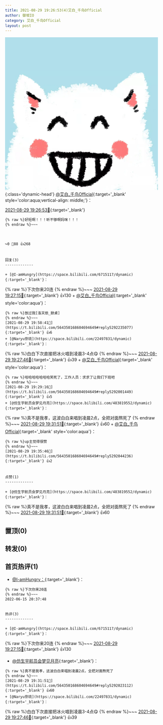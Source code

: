 ```yaml
---
title: 2021-08-29 19:26:53(4)艾白_千鸟Official
author: 御坂IO
category: 艾白_千鸟Official
layout: post
---
```


![img](/images/9ae8b9445fd0665cc014d9080156a45271be73c6.jpg){:class='dynamic-head'}
[@艾白_千鸟Official](https://space.bilibili.com/334537711/dynamic){:target='_blank' style='color:aqua;vertical-align: middle;'}：

[2021-08-29 19:26:53🔗](https://t.bilibili.com/564350168604694649){:target='_blank'}

~~~
{% raw %}好短啊！！！听不够啊妈咪！！！
{% endraw %}~~~



↪️0 💬88 👍268


回复(3)
-------------

+ [@I-amHungry](https://space.bilibili.com/6715117/dynamic){:target='_blank'}：
~~~
{% raw %}下次你来20连
{% endraw %}~~~
[2021-08-29 19:27:15🔗](https://t.bilibili.com/564350168604694649#reply5291979947){:target='_blank'} 👍130
    + [@艾白_千鸟Official](https://space.bilibili.com/334537711/dynamic){:target='_blank' style='color:aqua'}：
~~~
{% raw %}放过我[洛天依_掀桌]
{% endraw %}~~~
[2021-08-29 19:58:41🔗](https://t.bilibili.com/564350168604694649#reply5292235077){:target='_blank'} 👍6
+ [@Naryu奈琉](https://space.bilibili.com/22497831/dynamic){:target='_blank'}：
~~~
{% raw %}白白下次直接把冰火唱到凌晨3-4点😋
{% endraw %}~~~
[2021-08-29 19:27:46🔗](https://t.bilibili.com/564350168604694649#reply5291991384){:target='_blank'} 👍39
    + [@艾白_千鸟Official](https://space.bilibili.com/334537711/dynamic){:target='_blank' style='color:aqua'}：
~~~
{% raw %}哈哈哈哈哈哈哈笑死了，工作人员：求求了让我们下班吧
{% endraw %}~~~
[2021-08-29 19:29:16🔗](https://t.bilibili.com/564350168604694649#reply5292001449){:target='_blank'} 👍5
+ [@仿生宇航员会梦见月亮](https://space.bilibili.com/483819552/dynamic){:target='_blank'}：
~~~
{% raw %}真不是我孝，这波白白来唱到凌晨2点，全把对面熬死了
{% endraw %}~~~
[2021-08-29 19:31:51🔗](https://t.bilibili.com/564350168604694649#reply5292023112){:target='_blank'} 👍60
    + [@艾白_千鸟Official](https://space.bilibili.com/334537711/dynamic){:target='_blank' style='color:aqua'}：
~~~
{% raw %}up主觉得很赞
{% endraw %}~~~
[2021-08-29 19:35:46🔗](https://t.bilibili.com/564350168604694649#reply5292044236){:target='_blank'} 👍2


点赞(1)
-------------

+ [@仿生宇航员会梦见月亮](https://space.bilibili.com/483819552/dynamic){:target='_blank'}：
~~~
{% raw %}真不是我孝，这波白白来唱到凌晨2点，全把对面熬死了
{% endraw %}~~~
[2021-08-29 19:31:51🔗](https://t.bilibili.com/564350168604694649#reply5292023112){:target='_blank'} 👍60


置顶(0)
-------------



转发(0)
-------------



首页热评(1)
-------------

+ [@I-amHungry：](https://space.bilibili.com/6715117/dynamic){:target='_blank'}：
~~~
{% raw %}下次你来20连
{% endraw %}~~~
2022-06-15 20:37:48


热评(3)
-------------

+ [@I-amHungry](https://space.bilibili.com/6715117/dynamic){:target='_blank'}：
~~~
{% raw %}下次你来20连
{% endraw %}~~~
[2021-08-29 19:27:15🔗](https://t.bilibili.com/564350168604694649#reply5291979947){:target='_blank'} 👍130
+ [@仿生宇航员会梦见月亮](https://space.bilibili.com/483819552/dynamic){:target='_blank'}：
~~~
{% raw %}真不是我孝，这波白白来唱到凌晨2点，全把对面熬死了
{% endraw %}~~~
[2021-08-29 19:31:51🔗](https://t.bilibili.com/564350168604694649#reply5292023112){:target='_blank'} 👍60
+ [@Naryu奈琉](https://space.bilibili.com/22497831/dynamic){:target='_blank'}：
~~~
{% raw %}白白下次直接把冰火唱到凌晨3-4点😋
{% endraw %}~~~
[2021-08-29 19:27:46🔗](https://t.bilibili.com/564350168604694649#reply5291991384){:target='_blank'} 👍39


